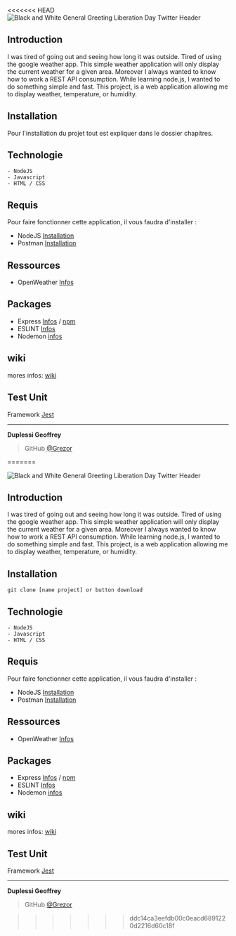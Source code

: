 <<<<<<< HEAD
![Black and White General Greeting Liberation Day Twitter Header](https://user-images.githubusercontent.com/38507456/86512535-65c7e580-be03-11ea-8833-eabacd5c92c3.png)

## Introduction 
I was tired of going out and seeing how long it was outside. Tired of using the google weather app.
This simple weather application will only display the current weather for a given area.
Moreover I always wanted to know how to work a REST API consumption.
While learning node.js, I wanted to do something simple and fast. This project, is a web application allowing me to display weather, temperature, or humidity.
## Installation
Pour l'installation du projet tout est expliquer dans le dossier chapitres.

## Technologie 
    - NodeJS
    - Javascript
    - HTML / CSS 

## Requis
Pour faire fonctionner cette application, il vous faudra d'installer :
- NodeJS [Installation](https://nodejs.org/en/)
- Postman [Installation](https://www.postman.com/downloads/)

## Ressources 
- OpenWeather [Infos](https://openweathermap.org/guide)

## Packages
- Express [Infos](https://expressjs.com/fr/) / [npm](https://www.npmjs.com/package/express)
- ESLINT [Infos](https://www.npmjs.com/package/eslint)
- Nodemon [infos](https://www.npmjs.com/package/nodemon)

## wiki
mores infos: [wiki](https://github.com/Grezor/Weather-App/wiki)

## Test Unit
Framework [Jest](https://jestjs.io/)

---
**Duplessi Geoffrey** 
> GitHub [@Grezor][4]

[4]: https://github.com/Grezor
 
=======

![Black and White General Greeting Liberation Day Twitter Header](https://user-images.githubusercontent.com/38507456/86512535-65c7e580-be03-11ea-8833-eabacd5c92c3.png)

## Introduction 
I was tired of going out and seeing how long it was outside. Tired of using the google weather app.
This simple weather application will only display the current weather for a given area.
Moreover I always wanted to know how to work a REST API consumption.
While learning node.js, I wanted to do something simple and fast. This project, is a web application allowing me to display weather, temperature, or humidity.
## Installation
```git clone [name project] or button download```
## Technologie 
    - NodeJS
    - Javascript
    - HTML / CSS 

## Requis
Pour faire fonctionner cette application, il vous faudra d'installer :
- NodeJS [Installation](https://nodejs.org/en/)
- Postman [Installation](https://www.postman.com/downloads/)

## Ressources 
- OpenWeather [Infos](https://openweathermap.org/guide)

## Packages
- Express [Infos](https://expressjs.com/fr/) / [npm](https://www.npmjs.com/package/express)
- ESLINT [Infos](https://www.npmjs.com/package/eslint)
- Nodemon [infos](https://www.npmjs.com/package/nodemon)

## wiki
mores infos: [wiki](https://github.com/Grezor/Weather-App/wiki)

## Test Unit
Framework [Jest](https://jestjs.io/)

---
**Duplessi Geoffrey** 
> GitHub [@Grezor][4]

[4]: https://github.com/Grezor
 
>>>>>>> ddc14ca3eefdb00c0eacd6891220d2216d60c18f

